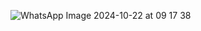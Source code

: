 ![WhatsApp Image 2024-10-22 at 09 17 38](https://github.com/user-attachments/assets/5cebce86-3c16-46b6-bbc1-51daae542835)

